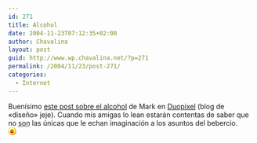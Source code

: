 ```yaml
---
id: 271
title: Alcohol
date: 2004-11-23T07:12:35+02:00
author: Chavalina
layout: post
guid: http://www.wp.chavalina.net/?p=271
permalink: /2004/11/23/post-271/
categories:
  - Internet
---
```

Buenísimo <a href="http://blog.duopixel.com/archives/000169.html" target="_blank">este post sobre el alcohol</a> de Mark en <a href="http://blog.duopixel.com" target="_blank">Duopixel</a> (blog de «diseño» jeje). Cuando mis amigas lo lean estarán contentas de saber que no <acronym title="somos, lo reconozco...">son</acronym> las únicas que le echan imaginación a los asuntos del bebercio.  
![emo](/imagenes/emoticonos/risa.gif)